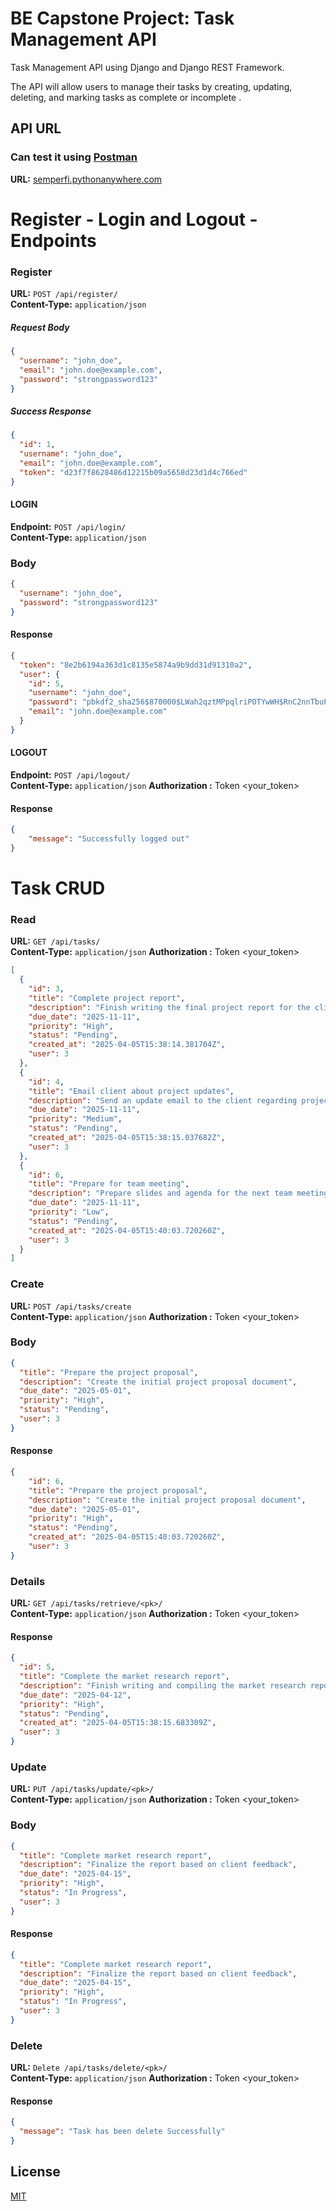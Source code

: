 # BE Capstone Project: Task Management API

Task Management API using Django and Django REST Framework.

The API will allow users to manage their tasks by creating, updating, deleting, and marking tasks as complete or incomplete .

## API URL

### Can test it using [Postman](https://www.postman.com/)

**URL:** [semperfi.pythonanywhere.com](https://semperfi.pythonanywhere.com)

# Register - Login and Logout - Endpoints

### Register

**URL:** `POST /api/register/`  
**Content-Type:** `application/json`

##### Request Body

```json
{
  "username": "john_doe",
  "email": "john.doe@example.com",
  "password": "strongpassword123"
}
```

##### Success Response

```json
{
  "id": 1,
  "username": "john_doe",
  "email": "john.doe@example.com",
  "token": "d23f7f8628486d12215b09a5658d23d1d4c766ed"
}
```

#### LOGIN

**Endpoint:** `POST /api/login/`  
**Content-Type:** `application/json`

### Body

```json
{
  "username": "john_doe",
  "password": "strongpassword123"
} 
```

#### Response

```json
{
  "token": "8e2b6194a363d1c8135e5874a9b9dd31d91310a2",
  "user": {
    "id": 5,
    "username": "john_doe",
    "password": "pbkdf2_sha256$870000$LWah2qztMPpqlriPOTYwWH$RnC2nnTbuPazJ5isufxhI6PiRcnrzG22Rj+Iuc8S+X4=",
    "email": "john.doe@example.com"
  }
}

```

#### LOGOUT

**Endpoint:** `POST /api/logout/`  
**Content-Type:** `application/json`
**Authorization :** Token <your_token>

#### Response

```json
{
    "message": "Successfully logged out"
}

```

# Task CRUD

### Read

**URL:** `GET /api/tasks/`  
**Content-Type:** `application/json`
**Authorization :** Token <your_token>

```json
[
  {
    "id": 3,
    "title": "Complete project report",
    "description": "Finish writing the final project report for the client",
    "due_date": "2025-11-11",
    "priority": "High",
    "status": "Pending",
    "created_at": "2025-04-05T15:38:14.381704Z",
    "user": 3
  },
  {
    "id": 4,
    "title": "Email client about project updates",
    "description": "Send an update email to the client regarding project progress",
    "due_date": "2025-11-11",
    "priority": "Medium",
    "status": "Pending",
    "created_at": "2025-04-05T15:38:15.037682Z",
    "user": 3
  },
  {
    "id": 6,
    "title": "Prepare for team meeting",
    "description": "Prepare slides and agenda for the next team meeting",
    "due_date": "2025-11-11",
    "priority": "Low",
    "status": "Pending",
    "created_at": "2025-04-05T15:40:03.720260Z",
    "user": 3
  }
]
```

### Create

**URL:** `POST /api/tasks/create`  
**Content-Type:** `application/json`
**Authorization :** Token <your_token>

### Body

```json
{
  "title": "Prepare the project proposal",
  "description": "Create the initial project proposal document",
  "due_date": "2025-05-01",
  "priority": "High",
  "status": "Pending",
  "user": 3
} 
```

#### Response

```json
{
    "id": 6,
    "title": "Prepare the project proposal",
    "description": "Create the initial project proposal document",
    "due_date": "2025-05-01",
    "priority": "High",
    "status": "Pending",
    "created_at": "2025-04-05T15:40:03.720260Z",
    "user": 3
}

```

### Details

**URL:** `GET /api/tasks/retrieve/<pk>/`  
**Content-Type:** `application/json`
**Authorization :** Token <your_token>

#### Response

```json
{
  "id": 5,
  "title": "Complete the market research report",
  "description": "Finish writing and compiling the market research report for Q2",
  "due_date": "2025-04-12",
  "priority": "High",
  "status": "Pending",
  "created_at": "2025-04-05T15:38:15.683309Z",
  "user": 3
}

```

### Update

**URL:** `PUT /api/tasks/update/<pk>/`  
**Content-Type:** `application/json`
**Authorization :** Token <your_token>

### Body

```json
{
  "title": "Complete market research report",
  "description": "Finalize the report based on client feedback",
  "due_date": "2025-04-15",
  "priority": "High",
  "status": "In Progress",
  "user": 3
}

```

#### Response

```json
{
  "title": "Complete market research report",
  "description": "Finalize the report based on client feedback",
  "due_date": "2025-04-15",
  "priority": "High",
  "status": "In Progress",
  "user": 3
}

```

### Delete

**URL:** `Delete /api/tasks/delete/<pk>/`  
**Content-Type:** `application/json`
**Authorization :** Token <your_token>


#### Response

```json
{
  "message": "Task has been delete Successfully"
}
```

## License

[MIT](https://choosealicense.com/licenses/mit/)

